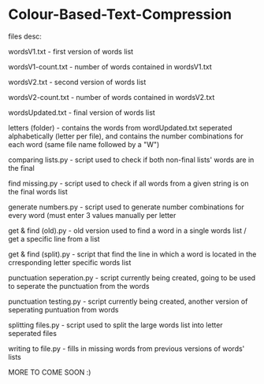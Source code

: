 # Colour-Based-Text-Compression

files desc:

wordsV1.txt - first version of words list

wordsV1-count.txt - number of words contained in wordsV1.txt

wordsV2.txt - second version of words list

wordsV2-count.txt - number of words contained in wordsV2.txt

wordsUpdated.txt - final version of words list

letters (folder) - contains the words from wordUpdated.txt seperated alphabetically (letter per file), and contains the number combinations for each word (same file name followed by a "W")

comparing lists.py - script used to check if both non-final lists' words are in the final

find missing.py - script used to check if all words from a given string is on the final words list

generate numbers.py - script used to generate number combinations for every word (must enter 3 values manually per letter

get & find (old).py - old version used to find a word in a single words list / get a specific line from a list

get & find (split).py - script that find the line in which a word is located in the crresponding letter specific words list

punctuation seperation.py - script currently being created, going to be used to seperate the punctuation from the words

punctuation testing.py - script currently being created, another version of seperating puntuation from words

splitting files.py - script used to split the large words list into letter seperated files

writing to file.py - fills in missing words from previous versions of words' lists


MORE TO COME SOON :)

